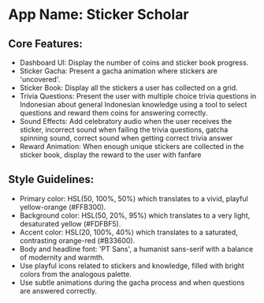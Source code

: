 # **App Name**: Sticker Scholar

## Core Features:

- Dashboard UI: Display the number of coins and sticker book progress.
- Sticker Gacha: Present a gacha animation where stickers are 'uncovered'.
- Sticker Book: Display all the stickers a user has collected on a grid.
- Trivia Questions: Present the user with multiple choice trivia questions in Indonesian about general Indonesian knowledge using a tool to select questions and reward them coins for answering correctly.
- Sound Effects: Add celebratory audio when the user receives the sticker, incorrect sound when failing the trivia questions, gatcha spinning sound, correct sound when getting correct trivia answer
- Reward Animation: When enough unique stickers are collected in the sticker book, display the reward to the user with fanfare

## Style Guidelines:

- Primary color: HSL(50, 100%, 50%) which translates to a vivid, playful yellow-orange (#FFB300).
- Background color: HSL(50, 20%, 95%) which translates to a very light, desaturated yellow (#FDFBF5).
- Accent color: HSL(20, 100%, 40%) which translates to a saturated, contrasting orange-red (#B33600).
- Body and headline font: 'PT Sans', a humanist sans-serif with a balance of modernity and warmth.
- Use playful icons related to stickers and knowledge, filled with bright colors from the analogous palette.
- Use subtle animations during the gacha process and when questions are answered correctly.